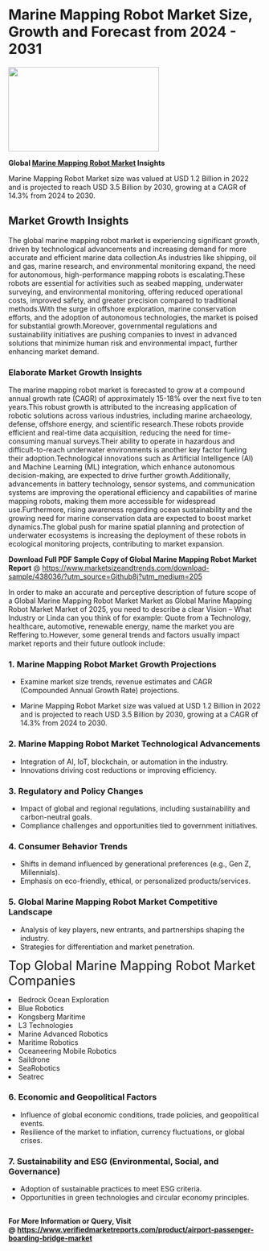 <H1>Marine Mapping Robot Market Size, Growth and Forecast from 2024 - 2031</H1><img class="aligncenter size-medium wp-image-584254" src="https://thirdeyenews.in/wp-content/uploads/2024/09/Global-Market-Research-300x168.jpeg" alt="" width="300" height="168" /><p><strong>Global&nbsp;<a href="https://www.marketsizeandtrends.com/download-sample/438036/?utm_source=Github8j?utm_medium=205">Marine Mapping Robot Market</a> Insights</strong></p><p>Marine Mapping Robot Market size was valued at USD 1.2 Billion in 2022 and is projected to reach USD 3.5 Billion by 2030, growing at a CAGR of 14.3% from 2024 to 2030.</p><p><h2>Market Growth Insights</h2> The global marine mapping robot market is experiencing significant growth, driven by technological advancements and increasing demand for more accurate and efficient marine data collection.As industries like shipping, oil and gas, marine research, and environmental monitoring expand, the need for autonomous, high-performance mapping robots is escalating.These robots are essential for activities such as seabed mapping, underwater surveying, and environmental monitoring, offering reduced operational costs, improved safety, and greater precision compared to traditional methods.With the surge in offshore exploration, marine conservation efforts, and the adoption of autonomous technologies, the market is poised for substantial growth.Moreover, governmental regulations and sustainability initiatives are pushing companies to invest in advanced solutions that minimize human risk and environmental impact, further enhancing market demand. <h3>Elaborate Market Growth Insights</h3> The marine mapping robot market is forecasted to grow at a compound annual growth rate (CAGR) of approximately 15-18% over the next five to ten years.This robust growth is attributed to the increasing application of robotic solutions across various industries, including marine archaeology, defense, offshore energy, and scientific research.These robots provide efficient and real-time data acquisition, reducing the need for time-consuming manual surveys.Their ability to operate in hazardous and difficult-to-reach underwater environments is another key factor fueling their adoption.Technological innovations such as Artificial Intelligence (AI) and Machine Learning (ML) integration, which enhance autonomous decision-making, are expected to drive further growth.Additionally, advancements in battery technology, sensor systems, and communication systems are improving the operational efficiency and capabilities of marine mapping robots, making them more accessible for widespread use.Furthermore, rising awareness regarding ocean sustainability and the growing need for marine conservation data are expected to boost market dynamics.The global push for marine spatial planning and protection of underwater ecosystems is increasing the deployment of these robots in ecological monitoring projects, contributing to market expansion.</p><p><span class=""><strong>Download Full PDF Sample Copy of Global Marine Mapping Robot Market Report</strong> @ <a href="https://www.marketsizeandtrends.com/download-sample/438036/?utm_source=Github8j?utm_medium=205" target="_blank">https://www.marketsizeandtrends.com/download-sample/438036/?utm_source=Github8j?utm_medium=205</a></span></p><p>In order to make an accurate and perceptive description of future scope of a Global&nbsp;Marine Mapping Robot Market Market as Global&nbsp;Marine Mapping Robot Market Market of 2025, you need to describe a clear Vision &ndash; What Industry or Linda can you think of for example: Quote from a Technology, healthcare, automotive, renewable energy, name the market you are Reffering to.However, some general trends and factors usually impact market reports and their future outlook include:</p><h3>1.&nbsp;<strong>Marine Mapping Robot Market Growth Projections</strong></h3><ul><li>Examine market size trends, revenue estimates and CAGR (Compounded Annual Growth Rate) projections.</li><li><p>Marine Mapping Robot Market size was valued at USD 1.2 Billion in 2022 and is projected to reach USD 3.5 Billion by 2030, growing at a CAGR of 14.3% from 2024 to 2030.</p></li></ul><h3>2.&nbsp;<strong>Marine Mapping Robot Market Technological Advancements</strong></h3><ul><li>Integration of AI, IoT, blockchain, or automation in the industry.</li><li>Innovations driving cost reductions or improving efficiency.</li></ul><h3>3.&nbsp;<strong>Regulatory and Policy Changes</strong></h3><ul><li>Impact of global and regional regulations, including sustainability and carbon-neutral goals.</li><li>Compliance challenges and opportunities tied to government initiatives.</li></ul><h3>4.&nbsp;<strong>Consumer Behavior Trends</strong></h3><ul><li>Shifts in demand influenced by generational preferences (e.g., Gen Z, Millennials).</li><li>Emphasis on eco-friendly, ethical, or personalized products/services.</li></ul><h3>5.&nbsp;<strong>Global Marine Mapping Robot Market Competitive Landscape</strong></h3><ul><li>Analysis of key players, new entrants, and partnerships shaping the industry.</li><li>Strategies for differentiation and market penetration.</li></ul><p data-pm-slice="1 1 []"><span style="color: inherit; font-family: inherit; font-size: 25px;">Top Global Marine Mapping Robot Market Companies</span></p><div class="" data-test-id=""><p><li>Bedrock Ocean Exploration</li><li> Blue Robotics</li><li> Kongsberg Maritime</li><li> L3 Technologies</li><li> Marine Advanced Robotics</li><li> Maritime Robotics</li><li> Oceaneering Mobile Robotics</li><li> Saildrone</li><li> SeaRobotics</li><li> Seatrec</li></p></div><h3>6.&nbsp;<strong>Economic and Geopolitical Factors</strong></h3><ul><li>Influence of global economic conditions, trade policies, and geopolitical events.</li><li>Resilience of the market to inflation, currency fluctuations, or global crises.</li></ul><h3>7.&nbsp;<strong>Sustainability and ESG (Environmental, Social, and Governance)</strong></h3><ul><li>Adoption of sustainable practices to meet ESG criteria.</li><li>Opportunities in green technologies and circular economy principles.</li></ul><h2><strong style="font-size: 14px;">For More Information or Query, Visit @&nbsp;</strong><a style="background-color: #ffffff; font-size: 14px;" href="https://www.marketsizeandtrends.com/report/marine-mapping-robot-market/" target="_blank">https://www.verifiedmarketreports.com/product/airport-passenger-boarding-bridge-market</a></h2>
